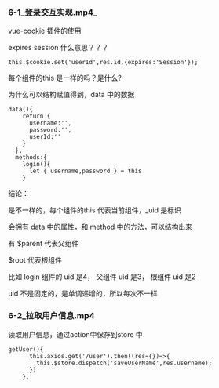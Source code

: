 ### 6-1_登录交互实现.mp4_

vue-cookie 插件的使用



expires  session 什么意思？？？

```
this.$cookie.set('userId',res.id,{expires:'Session'});
```



每个组件的this 是一样的吗？是什么?

为什么可以结构赋值得到，data 中的数据

```
data(){
    return {
      username:'',
      password:'',
      userId:''
    }
  },
  methods:{
    login(){
      let { username,password } = this
    }     
```

结论：

是不一样的，每个组件的this 代表当前组件，_uid 是标识

会拥有 data 中的属性，和 method 中的方法，可以结构出来

有 $parent 代表父组件

$root 代表根组件



比如 login 组件的 uid 是4， 父组件 uid 是3， 根组件 uid 是2

uid 不是固定的，是单调递增的，所以每次不一样

 ### 6-2_拉取用户信息.mp4

读取用户信息，通过action中保存到store 中

```
getUser(){
      this.axios.get('/user').then((res={})=>{
        this.$store.dispatch('saveUserName',res.username);
      })
    },
```

